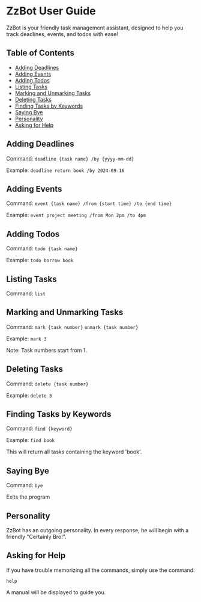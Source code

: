 # ZzBot User Guide

ZzBot is your friendly task management assistant, designed to help you track deadlines, events, and todos with ease!

## Table of Contents
- [Adding Deadlines](#adding-deadlines)
- [Adding Events](#adding-events)
- [Adding Todos](#adding-todos)
- [Listing Tasks](#listing-tasks)
- [Marking and Unmarking Tasks](#marking-and-unmarking-tasks)
- [Deleting Tasks](#deleting-tasks)
- [Finding Tasks by Keywords](#finding-tasks-by-keywords)
- [Saying Bye](#saying-bye)
- [Personality](#personality)
- [Asking for Help](#asking-for-help)

## Adding Deadlines
Command: 
`deadline {task name} /by {yyyy-mm-dd}`

Example: 
`deadline return book /by 2024-09-16`

## Adding Events
Command: 
`event {task name} /from {start time} /to {end time}`

Example: 
`event project meeting /from Mon 2pm /to 4pm`

## Adding Todos
Command: 
`todo {task name}`

Example: 
`todo borrow book`

## Listing Tasks
Command: 
`list`

## Marking and Unmarking Tasks
Command: 
`mark {task number}` 
`unmark {task number}`

Example: 
`mark 3`

Note: Task numbers start from 1.

## Deleting Tasks
Command: 
`delete {task number}`

Example: 
`delete 3`

## Finding Tasks by Keywords
Command: 
`find {keyword}`

Example: 
`find book`

This will return all tasks containing the keyword 'book'.

## Saying Bye
Command: 
`bye`

Exits the program

## Personality
ZzBot has an outgoing personality. In every response, he will begin with a friendly "Certainly Bro!".

## Asking for Help
If you have trouble memorizing all the commands, simply use the command:

`help`

A manual will be displayed to guide you.
